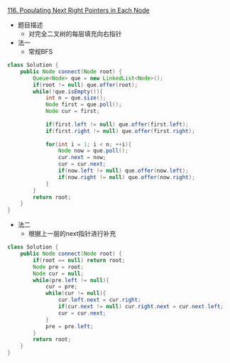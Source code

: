 [116. Populating Next Right Pointers in Each Node](https://leetcode.cn/problems/populating-next-right-pointers-in-each-node)

- 题目描述
  - 对完全二叉树的每层填充向右指针
- 法一
  - 常规BFS

```java
class Solution {
    public Node connect(Node root) {
        Queue<Node> que = new LinkedList<Node>();
        if(root != null) que.offer(root);
        while(!que.isEmpty()){
            int n = que.size();
            Node first = que.poll();
            Node cur = first;
            
            if(first.left != null) que.offer(first.left);
            if(first.right != null) que.offer(first.right);
            
            for(int i = 1; i < n; ++i){
                Node now = que.poll();
                cur.next = now;
                cur = cur.next;
                if(now.left != null) que.offer(now.left);
                if(now.right != null) que.offer(now.right);
            }
        }
        return root;
    }
}
```

- 法二
  - 根据上一层的next指针进行补充

```java
class Solution {
    public Node connect(Node root) {
        if(root == null) return root;
        Node pre = root;
        Node cur = null;
        while(pre.left != null){
            cur = pre;
            while(cur != null){
                cur.left.next = cur.right;
                if(cur.next != null) cur.right.next = cur.next.left;
                cur = cur.next;
            }
            pre = pre.left;
        }
        return root;
    }
}
```

